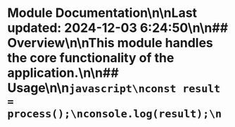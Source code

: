 # Module Documentation\n\nLast updated: 2024-12-03 6:24:50\n\n## Overview\n\nThis module handles the core functionality of the application.\n\n## Usage\n\n```javascript\nconst result = process();\nconsole.log(result);\n```
